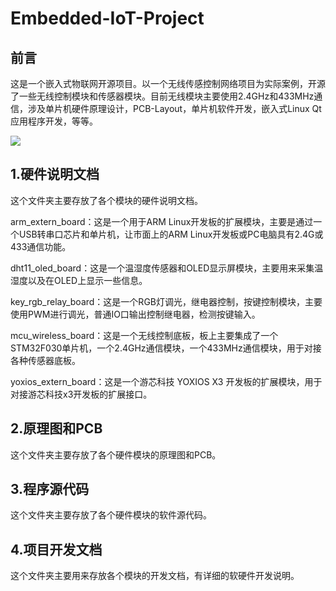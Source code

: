 # Embedded-IoT-Project


## 前言

这是一个嵌入式物联网开源项目。以一个无线传感控制网络项目为实际案例，开源了一些无线控制模块和传感器模块。目前无线模块主要使用2.4GHz和433MHz通信，涉及单片机硬件原理设计，PCB-Layout，单片机软件开发，嵌入式Linux Qt应用程序开发，等等。

![](https://mmbiz.qpic.cn/mmbiz_png/Sutn8u5k4PTAa4ibzLhIES76TNmgIM6OoMlCcm2fPVgliaIxBBfcWyIbeoklkpRvyOZdDiaicmRhfbicwicw2yxwUAEw/0?wx_fmt=png)

## 1.硬件说明文档

这个文件夹主要存放了各个模块的硬件说明文档。

arm_extern_board：这是一个用于ARM Linux开发板的扩展模块，主要是通过一个USB转串口芯片和单片机，让市面上的ARM Linux开发板或PC电脑具有2.4G或433通信功能。

dht11_oled_board：这是一个温湿度传感器和OLED显示屏模块，主要用来采集温湿度以及在OLED上显示一些信息。

key_rgb_relay_board：这是一个RGB灯调光，继电器控制，按键控制模块，主要使用PWM进行调光，普通IO口输出控制继电器，检测按键输入。

mcu_wireless_board：这是一个无线控制底板，板上主要集成了一个STM32F030单片机，一个2.4GHz通信模块，一个433MHz通信模块，用于对接各种传感器底板。

yoxios_extern_board：这是一个游芯科技 YOXIOS X3 开发板的扩展模块，用于对接游芯科技x3开发板的扩展接口。



## 2.原理图和PCB

这个文件夹主要存放了各个硬件模块的原理图和PCB。



## 3.程序源代码

这个文件夹主要存放了各个硬件模块的软件源代码。



## 4.项目开发文档

这个文件夹主要用来存放各个模块的开发文档，有详细的软硬件开发说明。

